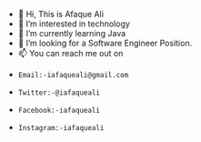 

<!--
**iafaqueali/iafaqueali** is a ✨ _special_ ✨ repository because its `README.md` (this file) appears on your GitHub profile.

Here are some ideas to get you started:
### Hi there 👋
- 🔭 I’m currently working on ...
- 🌱 I’m currently learning ...
- 👯 I’m looking to collaborate on ...
- 🤔 I’m looking for help with ...
- 💬 Ask me about ...
- 📫 How to reach me: ...
- 😄 Pronouns: ...
- ⚡ Fun fact: ...
-->


- 👋 Hi, This is Afaque Ali
- 👀 I’m interested in technology
- 🌱 I’m currently learning Java
- 💞️ I’m looking for a Software Engineer Position.
- 📫 You can reach me out on 
-     Email:-iafaqueali@gmail.com
-     Twitter:-@iafaqueali
-     Facebook:-iafaqueali
-     Instagram:-iafaqueali

<!---
weareielan/weareielan is a ✨ special ✨ repository because its `README.md` (this file) appears on your GitHub profile.
You can click the Preview link to take a look at your changes.
--->

